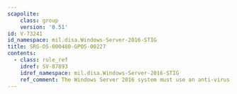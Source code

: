 ```yaml
---
scapolite:
    class: group
    version: '0.51'
id: V-73241
id_namespace: mil.disa.Windows-Server-2016-STIG
title: SRG-OS-000480-GPOS-00227
contents:
  - class: rule_ref
    idref: SV-87893
    idref_namespace: mil.disa.Windows-Server-2016-STIG
    ref_comment: The Windows Server 2016 system must use an anti-virus progr ...
---
```


